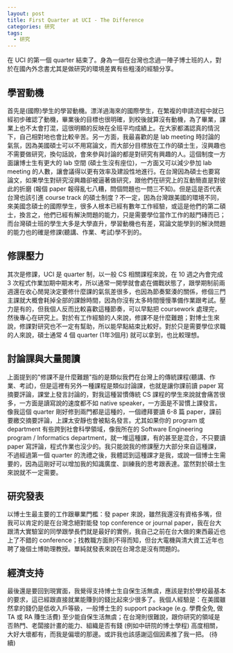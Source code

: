 ```yaml
---
layout: post
title: First Quarter at UCI - The Difference
categories: 研究
tags:
  - 研究
---
```


在 UCI 的第一個 quarter 結束了。身為一個在台灣也念過一陣子博士班的人，對於在國內外念書尤其是做研究的環境差異有些粗淺的經驗分享。

## 學習動機

首先是(國際)學生的學習動機。漂洋過海來的國際學生，在繁複的申請流程中就已經初步確認了動機，畢業後的目標也很明確，到校後就算沒有動機，為了畢業，課業上也不太會打混，這很明顯的反映在全班平均成績上。在大家都滿認真的情況下，自己相對地也會比較辛苦。另一方面，我最喜歡的是 lab meeting 時討論的氣氛，因為美國碩士可以不用寫論文，而大部分目標放在工作的碩士生，沒興趣也不需要做研究，換句話說，會來參與討論的都是對研究有興趣的人。這個制度一方面讓博士生有更大的 lab 空間 (碩士生沒有座位)，一方面又可以減少參加 lab meeting 的人數，讓會議得以更有效率及建設性地進行。在台灣因為碩士也要寫論文，如果學生對研究沒興趣卻被逼著做研究，跟他們在研究上的互動簡直是對彼此的折磨 (報個 paper 報得亂七八糟，問個問題也一問三不知)。但是這是否代表台灣也該引進 course track 的碩士制度？不一定，因為台灣跟美國的環境不同，來美國念碩士的國際學生，很多人根本已經有數年工作經驗，或這是他們的第二碩士，換言之，他們已經有解決問題的能力，只是需要學位當作工作的敲門磚而已；而台灣碩士班的學生大多是大學直升，學習動機也有差，寫論文能學到的解決問題的能力也的確是修課(聽講、作業、考試)學不到的。

## 修課壓力

其次是修課，UCI 是 quarter 制，以一般 CS 相關課程來說，在 10 週之內會完成 3 次程式作業加期中期末考，所以通常一開學就會處在備戰狀態了，跟學期制前兩週還在收心閒晃決定要修什麼課的氣氛差很多，也因為節奏緊湊的關係，修個三門主課就大概會耗掉全部的課餘時間，因為你沒有太多時間慢慢準備作業跟考試。壓力是有的，但我個人反而比較喜歡這種節奏，可以早點把 coursework 處理完，然後專心在研究上。對於有工作經驗的人來說，修課不是什麼難題；對博士生來說，修課對研究也不一定有幫助，所以能早點結束比較好。對於只是需要學位求職的人來說，碩士通常 4 個 quarter (1年3個月) 就可以拿到，也比較理想。

## 討論課與大量閱讀

上面提到的"修課不是什麼難題"指的是類似我們在台灣上的傳統課程(聽講、作業、考試)，但是這裡有另外一種課程是類似討論課，也就是讓你課前讀 paper 寫摘要評論，課堂上發言討論的，對我這種習慣傳統 CS 課程的學生來說就會痛苦很多，一方面是讀寫說的速度都不如 native speaker，一方面是不習慣上課發言。像我這個 quarter 剛好修到兩門都是這種的，一個禮拜要讀 6-8 篇 paper，課前要繳交摘要評論，上課太安靜也會被點名發言。尤其如果你的 program 或 department 有些跨到社會科學領域，像我所在的 Software Engineering program / Informatics department，就一堆這種課，有的甚至是混合，不只要讀 paper 寫評論，程式作業也沒少的。我只能說我的修課壓力大部分來自這種課，不過經過第一個 quarter 的洗禮之後，我體認到這種課才是我，或說一個博士生需要的，因為這剛好可以增加我的知識廣度、訓練我的思考跟表達。當然對於碩士生來說就不一定需要。

## 研究發表

以博士生最主要的工作跟畢業門檻：發 paper 來說，雖然我還沒有資格多嘴，但我可以肯定的是在台灣念絕對能發 top conference or journal paper，我在台大跟清大實驗室的同學跟學長們就是最好的實例，我自己之前在台大做的東西最近也上了不錯的 conference；找教職方面則不得而知，但台大電機與清大資工近年也聘了幾個土博助理教授。單純就發表來說在台灣念是沒有問題的。

## 經濟支持

最後還是要回到現實面，我覺得支持博士生自保生活無虞，應該是對於學校最基本的要求，這已經跟直接就業能賺到的錢比起來少很多了。我個人經驗是：在美國雖然拿的錢仍是低收入戶等級，一般博士生的 support package (e.g. 學費全免, 做 TA 或 RA 賺生活費) 至少能自保生活無虞；在台灣則很難說，跟你研究的領域是否熱門、老闆接計畫的能力、組織是否有錢 (例如中研院的博士學程) 高度相關，大好大壞都有，而我是偏壞的那邊。或許我也該感謝這個因素推了我一把。
(待續)

